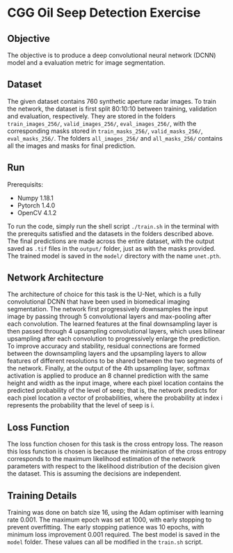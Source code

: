 # CGG Oil Seep Detection Exercise

## Objective
The objective is to produce a deep convolutional neural network (DCNN) model and a evaluation metric for image segmentation. 

## Dataset 
The given dataset contains 760 synthetic aperture radar images. To train the network, the dataset is first split 80:10:10 between training, validation and evaluation, respectively. They are stored in the folders ```train_images_256/```, ```valid_images_256/```, ```eval_images_256/```, with the corresponding masks stored in ```train_masks_256/```, ```valid_masks_256/```, ```eval_masks_256/```. The folders ```all_images_256/``` and ```all_masks_256/``` contains all the images and masks for final prediction. 

## Run
Prerequisits:
* Numpy 1.18.1
* Pytorch 1.4.0
* OpenCV 4.1.2 

To run the code, simply run the shell script ```./train.sh``` in the terminal with the prerequits satisfied and the datasets in the folders described above. The final predictions are made across the entire dataset, with the output saved as ```.tif``` files in the ```output/``` folder, just as with the masks provided. The trained model is saved in the ```model/``` directory with the name ```unet.pth```.

## Network Architecture
The architecture of choice for this task is the U-Net, which is a fully convolutional DCNN that have been used in biomedical imaging segmentation. The network first progressively downsamples the input image by passing through 5 convolutional layers and max-pooling after each convolution. The learned features at the final downsampling layer is then passed through 4 upsampling convolutional layers, which uses bilinear upsampling after each convolution to progressively enlarge the prediction. To improve accuracy and stability, residual connections are formed between the downsampling layers and the upsampling layers to allow features of different resolutions to be shared between the two segments of the network. Finally, at the output of the 4th upsampling layer, softmax activation is applied to produce an 8 channel prediction with the same height and width as the input image, where each pixel location contains the predicted probability of the level of seep; that is, the network predicts for each pixel location a vector of probabilities, where the probability at index i represents the probability that the level of seep is i. 

## Loss Function
The loss function chosen for this task is the cross entropy loss. The reason this loss function is chosen is because the minimisation of the cross entropy corresponds to the maximum likelihood estimation of the network parameters with respect to the likelihood distribution of the decision given the dataset. This is assuming the decisions are independent.

## Training Details
Training was done on batch size 16, using the Adam optimiser with learning rate 0.001. The maximum epoch was set at 1000, with early stopping to prevent overfitting. The early stopping patience was 10 epochs, with minimum loss improvement 0.001 required. The best model is saved in the ```model``` folder. These values can all be modified in the ```train.sh``` script.

